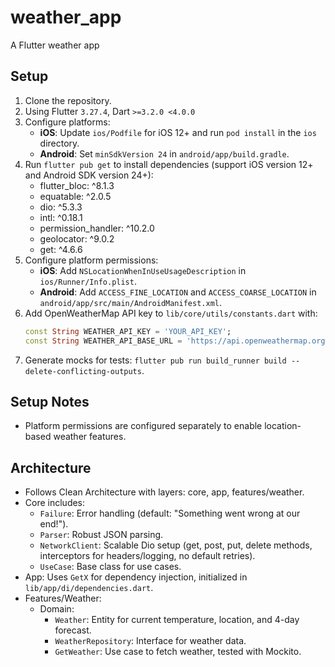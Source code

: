 # weather_app

A Flutter weather app

## Setup
1. Clone the repository.
2. Using Flutter `3.27.4`, Dart `>=3.2.0 <4.0.0`
3. Configure platforms:
    - **iOS**: Update `ios/Podfile` for iOS 12+ and run `pod install` in the `ios` directory.
    - **Android**: Set `minSdkVersion 24` in `android/app/build.gradle`.
4. Run `flutter pub get` to install dependencies (support iOS version 12+ and Android SDK version 24+):
    - flutter_bloc: ^8.1.3
    - equatable: ^2.0.5
    - dio: ^5.3.3
    - intl: ^0.18.1
    - permission_handler: ^10.2.0
    - geolocator: ^9.0.2
    - get: ^4.6.6
5. Configure platform permissions:
    - **iOS**: Add `NSLocationWhenInUseUsageDescription` in `ios/Runner/Info.plist`.
    - **Android**: Add `ACCESS_FINE_LOCATION` and `ACCESS_COARSE_LOCATION` in `android/app/src/main/AndroidManifest.xml`.
6. Add OpenWeatherMap API key to `lib/core/utils/constants.dart` with:
    ```dart
    const String WEATHER_API_KEY = 'YOUR_API_KEY';
    const String WEATHER_API_BASE_URL = 'https://api.openweathermap.org/data/3.0';
7. Generate mocks for tests: `flutter pub run build_runner build --delete-conflicting-outputs`.

## Setup Notes
- Platform permissions are configured separately to enable location-based weather features.

## Architecture
- Follows Clean Architecture with layers: core, app, features/weather.
- Core includes:
    - `Failure`: Error handling (default: "Something went wrong at our end!").
    - `Parser`: Robust JSON parsing.
    - `NetworkClient`: Scalable Dio setup (get, post, put, delete methods, interceptors for headers/logging, no default retries).
    - `UseCase`: Base class for use cases.
- App: Uses `GetX` for dependency injection, initialized in `lib/app/di/dependencies.dart`.
- Features/Weather:
    - Domain:
        - `Weather`: Entity for current temperature, location, and 4-day forecast.
        - `WeatherRepository`: Interface for weather data.
        - `GetWeather`: Use case to fetch weather, tested with Mockito.
